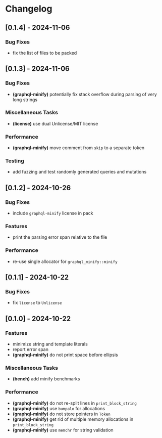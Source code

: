 # Changelog

## [0.1.4] - 2024-11-06

### Bug Fixes

- fix the list of files to be packed

## [0.1.3] - 2024-11-06

### Bug Fixes

- **(graphql-minify)** potentially fix stack overflow during parsing of very long strings

### Miscellaneous Tasks

- **(license)** use dual Unlicense/MIT license

### Performance

- **(graphql-minify)** move comment from `skip` to a separate token

### Testing

- add fuzzing and test randomly generated queries and mutations

## [0.1.2] - 2024-10-26

### Bug Fixes

- include `graphql-minify` license in pack

### Features

- print the parsing error span relative to the file

### Performance

- re-use single allocator for `graphql_minify::minify`

## [0.1.1] - 2024-10-22

### Bug Fixes

- fix `license` to `Unlicense`

## [0.1.0] - 2024-10-22

### Features

- minimize string and template literals
- report error span
- **(graphql-minify)** do not print space before ellipsis

### Miscellaneous Tasks

- **(bench)** add minify benchmarks

### Performance

- **(graphql-minify)** do not re-split lines in `print_block_string`
- **(graphql-minify)** use `bumpalo` for allocations
- **(graphql-minify)** do not store pointers in `Token`
- **(graphql-minify)** get rid of multiple memory allocations in `print_block_string`
- **(graphql-minify)** use `memchr` for string validation
